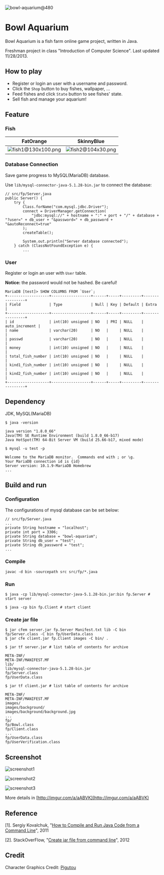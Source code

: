 ![bowl-aquarium@480](http://imgur.com/AImb9E3.png)

Bowl Aquarium
=========

Bowl Aquarium is a fish farm online game project, written in Java.

Freshman project in class "Introduction of Computer Science". Last updated 11/28/2013.

How to play
-----------------------

- Register or login an user with a username and password.
- Click the `Shop` button to buy fishes, wallpaper, ...
- Feed fishes and click `State` button to see fishes' state.
- Sell fish and manage your aquarium!

Feature
-----------------------

### Fish ###

|FatOrange|SkinnyBlue|
|----|----|
|![fish1@130x100.png](http://imgur.com/09fMSTE.png)|![fish2@104x30.png](http://imgur.com/2Nmt3jX.png)|

### Database Connection ###

Save game progress to MySQL(MariaDB) database.

Use `lib/mysql-connector-java-5.1.28-bin.jar` to connect the database:

    // src/fp/Server.java
    public Server() {
        try {
            Class.forName("com.mysql.jdbc.Driver");
            connect = DriverManager.getConnection(
                "jdbc:mysql://" + hostname + ":" + port + "/" + database + "?user=" + db_user + "&password=" + db_password + "&autoReconnect=true"
            );
            createTable();

            System.out.println("Server database connected");
        } catch (ClassNotFoundException e) {
            ...

### User ###

Register or login an user with `User` table.

**Notice:** the password would not be hashed. Be careful!

    MariaDB [test]> SHOW COLUMNS FROM `User`;
    +-------------------+------------------+------+-----+---------+----------------+
    | Field             | Type             | Null | Key | Default | Extra          |
    +-------------------+------------------+------+-----+---------+----------------+
    | id                | int(10) unsigned | NO   | PRI | NULL    | auto_increment |
    | name              | varchar(20)      | NO   |     | NULL    |                |
    | passwd            | varchar(20)      | NO   |     | NULL    |                |
    | money             | int(10) unsigned | NO   |     | NULL    |                |
    | total_fish_number | int(10) unsigned | NO   |     | NULL    |                |
    | kind1_fish_number | int(10) unsigned | NO   |     | NULL    |                |
    | kind2_fish_number | int(10) unsigned | NO   |     | NULL    |                |
    +-------------------+------------------+------+-----+---------+----------------+

Dependency
-----------------------

JDK, MySQL(MariaDB)

    $ java -version

    java version "1.8.0_66"
    Java(TM) SE Runtime Environment (build 1.8.0_66-b17)
    Java HotSpot(TM) 64-Bit Server VM (build 25.66-b17, mixed mode)

    $ mysql -u test -p

    Welcome to the MariaDB monitor.  Commands end with ; or \g.
    Your MariaDB connection id is {id}
    Server version: 10.1.9-MariaDB Homebrew
    ...

Build and run
-----------------------

### Configuration ###

The configurations of mysql database can be set below:

    // src/fp/Server.java
    ...
    private String hostname = "localhost";
    private int port = 3306;
    private String database = "bowl-aquarium";
    private String db_user = "test";
    private String db_password = "test";
    ...

### Compile ###

    javac -d bin -sourcepath src src/fp/*.java

### Run ###

    $ java -cp lib/mysql-connector-java-5.1.28-bin.jar:bin fp.Server # start server

    $ java -cp bin fp.Client # start client

### Create jar file ###

    $ jar cfem server.jar fp.Server Manifest.txt lib -C bin fp/Server.class -C bin fp/UserData.class
    $ jar cfe client.jar fp.Client images -C bin/ .

    $ jar tf server.jar # list table of contents for archive

    META-INF/
    META-INF/MANIFEST.MF
    lib/
    lib/mysql-connector-java-5.1.28-bin.jar
    fp/Server.class
    fp/UserData.class

    $ jar tf client.jar # list table of contents for archive

    META-INF/
    META-INF/MANIFEST.MF
    images/
    images/background/
    images/background/background.jpg
    ...
    fp/
    fp/Bowl.class
    fp/Client.class
    ...
    fp/UserData.class
    fp/UserVerification.class

Screenshot
-----------------------

![screenshot1](http://imgur.com/9etS8JT.png)

![screenshot2](http://imgur.com/ygisdn7.png)

![screenshot3](http://imgur.com/0bv8QMJ.png)

More details in [http://imgur.com/a/aABVK](http://imgur.com/a/aABVK)

Reference
-----------------------

[1]. Sergiy Kovalchuk, "[How to Compile and Run Java Code from a Command Line](http://www.sergiy.ca/how-to-compile-and-launch-java-code-from-command-line/)", 2011

[2]. StackOverFlow, "[Create jar file from command line](http://stackoverflow.com/questions/11243442/create-jar-file-from-command-line)", 2012

Credit
-----------------------

Character Graphics Credit: [Pigutou](https://www.facebook.com/pigutou/)
